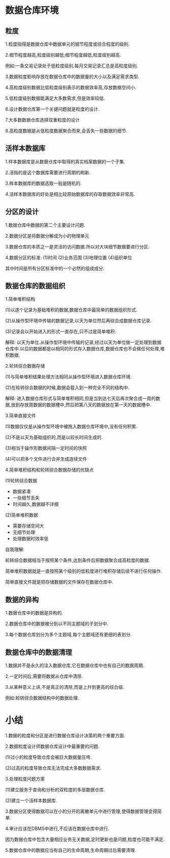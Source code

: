 数据仓库环境
===================================
粒度
---------

1.粒度指得是数据仓库中数据单元的细节程度或综合程度的级别.

2.细节程度越高,粒度级别越低;细节程度越低,粒度级别越高.
	
例如:一条交易记录处于低粒度级别,每月交易记录汇总是高粒度级别.

3.数据粒度影响存放在数据仓库中的数据量的大小以及满足需求类型.
	
4.高粒度级别数据比低粒度级别表示的数据效率高,存放数据空间小.
	
5.低粒度级别数据能满足大多数需求,但是效率较低.
	
6.设计数据仓库第一个关键问题就是粒度的设计.
	
7.大多数数据仓库选择双重粒度的设计
	
8.高粒度数据是从低粒度数据聚合而来,会丢失一些数据的细节.

活样本数据库
--------------

1.样本数据库是从数据仓库中取得的真实档案数据的一个子集.

2.活指的是这个数据库需要进行周期的刷新.

3.样本数据库的数据选取一般是随机的.

4.活样本数据库的好处是相比较原始数据库的存取数据效率非常高.

分区的设计
-------------------

1.数据仓库中数据的第二个主要设计问题.
	
2.数据分区是将数据分解成为小的物理单元
	
3.数据仓库的本质之一是灵活的访问数据.所以对大块细节数据要进行分区.
	
4.数据分区的标准:
		(1)时间
		(2)业务范围
		(3)地理位置
		(4)组织单位
	  
  其中时间是所有分区标准中的一个必然的组成成分.

数据仓库的数据组织
-------------------

1.简单堆积结构
	
(1)以逐个记录为基础堆积的数据,数据仓库中最简单的数据组织形式.
	
(2)从操作型环境中传输的数据记录,以天为单位然后再综合成数据仓库记录.

(3)记录会以开始进入的形式一直存在,只不过是简单堆积.
	
解释:
	以天为单位.从操作型环境中传输的记录,经过以天为单位做一定处理到数据仓库中.以后的数据都是以相同的形式存入数据仓库,数据仓库也不会做任何处理,堆积数据.
	
2.轮转综合数据存储
	  
(1)与简单堆积结果处理方法相同从操作型环境进入数据仓库环境.

(2)在轮转综合数据的时候,数据会载入到一种完全不同的结构中.

解释:
进入数据仓库形式与简单堆积相同,但是当到达七天后再次聚合成一周的数据,放到存放周数据的数据槽中,然后把第八天的数据放在第一天的数据槽中.
	
3.简单直接文件

(1)数据仅仅是从操作型环境中被拖入数据仓库环境中,没有任何积累.

(2)不是以天为基础组织的,而是以较长时间生成的.

(3)相当于操作形数据间隔一定时间的快照
	  
(4)可以把多个文件进行合并生成连续文件
	
4.简单堆积结构和轮转综合数据存储的优缺点
		
(1)轮转综合数据
	
* 数据紧凑
* 一些细节丢失
* 时间越久,数据越不详细
		
(2)简单堆积数据

* 需要存储空间大
* 无细节处理
* 处理数据时效率低
	 
自我理解:

轮转综合数据相当于按照某个条件,达到条件后把数据聚合成高粒度的数据.

简单堆积数据就是一直按照某个级别的低粒度进行堆积存储后续不进行任何操作.

简单直接文件就是把存储数据的文件保存在数据仓库中.

数据的异构
----------------

1.数据仓库中的数据是异构的.
	
2.数据仓库中的数据被分到以不同主题域的子划分中.
	
3.每个数据仓库划分为多个主题域,每个主题域还有更细的表划分.

数据仓库中的数据清理
--------------------

1.数据并不是永久的注入数据仓库,它在数据仓库中也有自己的数据周期.

2.一定时间后,需要将数据从仓库中清除.

3.从某种意义上讲,不是真正的清除,而是上升到更高的综合级.
	
例如:轮转综合数据结构中的数据处理.

小结
=================

1.数据的粒度和分区是进行数据仓库设计决策的两个重要方面.
	
2.数据粒度设计师数据仓库设计中最重要的问题.

(1)过小的粒度导致仓库会被巨大数据量压垮.

(2)过高的粒度导致仓库无法完成大多数数据需求.

3.处理粒度问题方案

(1)建立服务于查询和分析的双粒度的多层数据仓库.
		
(2)建立一个活样本数据库.
	
3.数据分区使得数据可以在小的分开的离散单元中进行管理,使得数据管理变得简单.
	
4.审计应该在DBMS中进行,不应该在数据仓库中进行.
		
因为数据仓库中包含大量相应业务无关数据,定时更新也是问题,粒度也可能不满足.
	
5.数据仓库中的数据应当有自己的生命周期,生命周期过后需要清理.
	
	